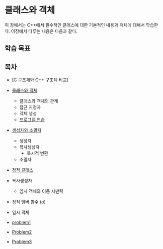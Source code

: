 #  클래스와 객체 
이 장에서는 C++에서 필수적인  클래스에 대한 기본적인 내용과 객체에 대해서 학습한다. 이장에서 다루는 내용은 다음과 같다.

## 학습 목표 

## 목차

* [C 구조체와 C++ 구조체 비교]
* [클래스와 객체](./Objects.md)
  - 클래스와 객체의 관계
  - 접근 지정자
  - 객체 생성
  - [프로그램 연습](./Problem1.md)
* [생성자와 소멸자](./constructor_destructor.md)
  - 생성자
  - 복사생성자
    + 묵시적 변환
  - 소멸자 
* [정적 클래스](./Static.md) 

* 복사생성자

  - 임시 객체와 이동 시맨틱

* 정적 멤버 함수 (o)
* 임시 객체


* [problem1](./Problem1.md)
* [Problem2](./Problem2.md)
* [Problem3](./Problem3.md)
